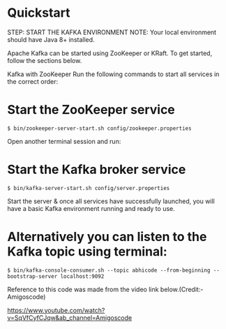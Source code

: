 # Quickstart
STEP: START THE KAFKA ENVIRONMENT
NOTE: Your local environment should have Java 8+ installed.

Apache Kafka can be started using ZooKeeper or KRaft. To get started, follow the sections below.

Kafka with ZooKeeper
Run the following commands to start all services in the correct order:

# Start the ZooKeeper service
```
$ bin/zookeeper-server-start.sh config/zookeeper.properties
```
Open another terminal session and run:


# Start the Kafka broker service
```
$ bin/kafka-server-start.sh config/server.properties
```
Start the server & once all services have successfully launched, you will have a basic Kafka environment running and ready to use.

# Alternatively you can listen to the Kafka topic using terminal:
```
$ bin/kafka-console-consumer.sh --topic abhicode --from-beginning --bootstrap-server localhost:9092
```

Reference to this code was made from the video link below.(Credit:- Amigoscode)

https://www.youtube.com/watch?v=SqVfCyfCJqw&ab_channel=Amigoscode
